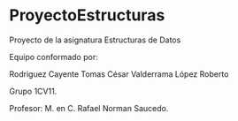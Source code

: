 # ProyectoEstructuras


Proyecto de la asignatura Estructuras de Datos

Equipo conformado por:


Rodriguez Cayente Tomas César
Valderrama López Roberto


Grupo 1CV11.


Profesor: M. en C. Rafael Norman Saucedo.
